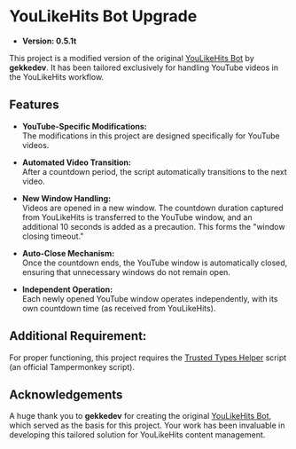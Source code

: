 # YouLikeHits Bot Upgrade

- **Version: 0.5.1t** 

This project is a modified version of the original [YouLikeHits Bot](https://github.com/gekkedev/youlikehitsbot) by **gekkedev**. It has been tailored exclusively for handling YouTube videos in the YouLikeHits workflow.

## Features

- **YouTube-Specific Modifications:**  
  The modifications in this project are designed specifically for YouTube videos.

- **Automated Video Transition:**  
  After a countdown period, the script automatically transitions to the next video.

- **New Window Handling:**  
  Videos are opened in a new window. The countdown duration captured from YouLikeHits is transferred to the YouTube window, and an additional 10 seconds is added as a precaution. This forms the "window closing timeout."

- **Auto-Close Mechanism:**  
  Once the countdown ends, the YouTube window is automatically closed, ensuring that unnecessary windows do not remain open.

- **Independent Operation:**  
  Each newly opened YouTube window operates independently, with its own countdown time (as received from YouLikeHits).

## Additional Requirement:
  For proper functioning, this project requires the [Trusted Types Helper](https://greasyfork.org/en/scripts/433051-trusted-types-helper) script (an official Tampermonkey script).

## Acknowledgements

A huge thank you to **gekkedev** for creating the original [YouLikeHits Bot](https://github.com/gekkedev/youlikehitsbot), which served as the basis for this project. Your work has been invaluable in developing this tailored solution for YouLikeHits content management.
